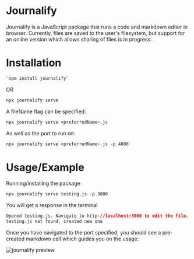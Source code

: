 # Journalify

Journalify is a JavaScript package that runs a code and markdown editor in browser. Currently, files are saved to the user's filesystem, but support for an online version which allows sharing of files is in progress.

# Installation

```css
`npm install journalify`
```

OR

```css
npx journalify serve
```

A fileName flag can be specified:

```css
npx journalify serve <preferredName>.js
```

As well as the port to run on:

```css
npx journalify serve <preferredName>.js -p 4000
```

# Usage/Example

Running/installing the package

```css
npx journalify serve testing.js -p 3000
```

You will get a response in the terminal

```css
Opened testing.js. Navigate to http://localhost:3000 to edit the file.
testing.js not found, created new one
```

Once you have navigated to the port specified, you should see a pre-created markdown cell which guides you on the usage:

![journalify preview](https://wesleylim.com/_next/image?url=%2Fimages%2Fjournalify-web-app.png&w=1920&q=75)
